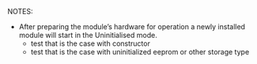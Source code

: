 NOTES:
- After preparing the module’s hardware for operation a newly installed module will start in the
  Uninitialised mode.
  - test that is the case with constructor
  - test that is the case with uninitialized eeprom or other storage type